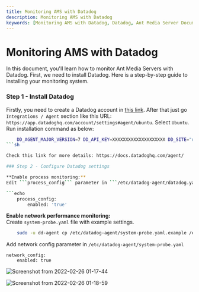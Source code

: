 ```yaml
---
title: Monitoring AMS with Datadog
description: Monitoring AMS with Datadog
keywords: [Monitoring AMS with Datadog, Datadog, Ant Media Server Documentation, Ant Media Server Tutorials]
---
```


# Monitoring AMS with Datadog

In this document, you'll learn how to monitor Ant Media Servers with Datadog. First, we need to install Datadog. Here is a step-by-step guide to installing your monitoring system.

### Step 1 - Install Datadog

Firstly, you need to create a Datadog account in [this link](https://www.datadoghq.com/). After that just go ```Integrations / Agent``` section like this URL: ```https://app.datadoghq.com/account/settings#agent/ubuntu```. Select ```Ubuntu```. Run installation command as below:
```sh
    DD_AGENT_MAJOR_VERSION=7 DD_API_KEY=XXXXXXXXXXXXXXXXXXXX DD_SITE="datadoghq.com" bash -c "$(curl -L https://s3.amazonaws.com/dd-agent/scripts/install_script.sh)"
```sh

Check this link for more details: https://docs.datadoghq.com/agent/

### Step 2 - Configure Datadog settings

**Enable process monitoring:**  
Edit ```process_config``` parameter in ```/etc/datadog-agent/datadog.yaml```

```echo
    process_config:
        enabled: 'true'
```

**Enable network performance monitoring:**  
Create ```system-probe.yaml``` file with example settings.
```sh
    sudo -u dd-agent cp /etc/datadog-agent/system-probe.yaml.example /etc/datadog-agent/system-probe.yaml
```

Add network config parameter in ```/etc/datadog-agent/system-probe.yaml```

    network_config: 
        enabled: true

![Screenshot from 2022-02-26 01-17-44](https://user-images.githubusercontent.com/9084130/155810678-ffffc331-c44a-4892-a6f5-4c1f6bf0e48b.png)

![Screenshot from 2022-02-26 01-18-59](https://user-images.githubusercontent.com/9084130/155810785-7806210c-3bf2-4866-8fb3-007095679343.png)
